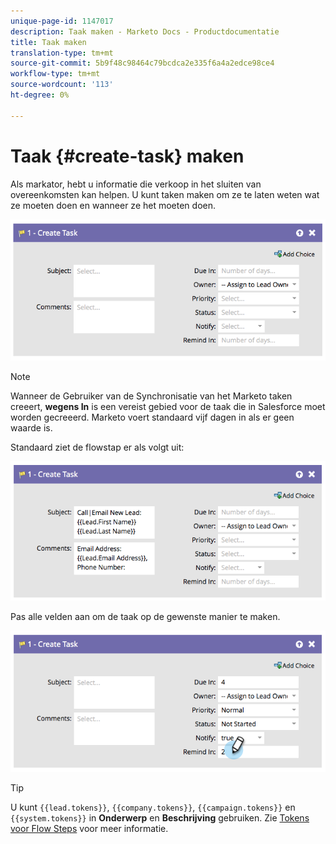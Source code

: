 ```yaml
---
unique-page-id: 1147017
description: Taak maken - Marketo Docs - Productdocumentatie
title: Taak maken
translation-type: tm+mt
source-git-commit: 5b9f48c98464c79bcdca2e335f6a4a2edce98ce4
workflow-type: tm+mt
source-wordcount: '113'
ht-degree: 0%

---
```



# Taak {#create-task} maken

Als markator, hebt u informatie die verkoop in het sluiten van overeenkomsten kan helpen. U kunt taken maken om ze te laten weten wat ze moeten doen en wanneer ze het moeten doen.

![](assets/image2014-9-22-14-3a54-3a46.png)

>[!NOTE]
>
>Wanneer de Gebruiker van de Synchronisatie van het Marketo taken creeert, **wegens In** is een vereist gebied voor de taak die in Salesforce moet worden gecreeerd. Marketo voert standaard vijf dagen in als er geen waarde is.

Standaard ziet de flowstap er als volgt uit:

![](assets/image2014-9-22-14-3a54-3a49.png)

Pas alle velden aan om de taak op de gewenste manier te maken.

![](assets/image2014-9-22-14-3a54-3a52.png)

>[!TIP]
>
>U kunt `{{lead.tokens}}`, `{{company.tokens}}`, `{{campaign.tokens}}` en `{{system.tokens}}` in **Onderwerp** en **Beschrijving** gebruiken. Zie [Tokens voor Flow Steps](/help/marketo/product-docs/core-marketo-concepts/smart-campaigns/flow-actions/use-tokens-in-flow-steps.md) voor meer informatie.
